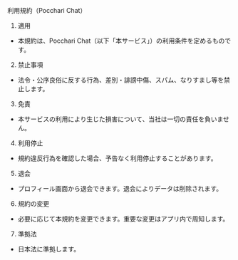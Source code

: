 利用規約（Pocchari Chat）

1. 適用
- 本規約は、Pocchari Chat（以下「本サービス」）の利用条件を定めるものです。

2. 禁止事項
- 法令・公序良俗に反する行為、差別・誹謗中傷、スパム、なりすまし等を禁止します。

3. 免責
- 本サービスの利用により生じた損害について、当社は一切の責任を負いません。

4. 利用停止
- 規約違反行為を確認した場合、予告なく利用停止することがあります。

5. 退会
- プロフィール画面から退会できます。退会によりデータは削除されます。

6. 規約の変更
- 必要に応じて本規約を変更できます。重要な変更はアプリ内で周知します。

7. 準拠法
- 日本法に準拠します。

